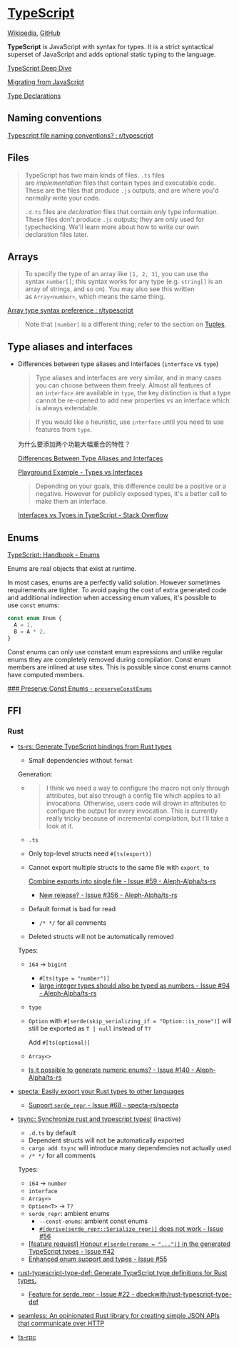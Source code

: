 # [TypeScript](https://www.typescriptlang.org/)
[Wikipedia](https://en.wikipedia.org/wiki/TypeScript), [GitHub](https://github.com/microsoft/TypeScript)

**TypeScript** is JavaScript with syntax for types. It is a strict syntactical superset of JavaScript and adds optional static typing to the language.

[TypeScript Deep Dive](https://basarat.gitbook.io/typescript)

[Migrating from JavaScript](https://www.typescriptlang.org/docs/handbook/migrating-from-javascript.html)

[Type Declarations](https://www.typescriptlang.org/docs/handbook/2/type-declarations.html)

## Naming conventions
[Typescript file naming conventions? : r/typescript](https://www.reddit.com/r/typescript/comments/98siz7/typescript_file_naming_conventions/)

## Files
> TypeScript has two main kinds of files. `.ts` files are *implementation* files that contain types and executable code. These are the files that produce `.js` outputs, and are where you'd normally write your code.
> 
> `.d.ts` files are *declaration* files that contain *only* type information. These files don't produce `.js` outputs; they are only used for typechecking. We'll learn more about how to write our own declaration files later.

## Arrays
> To specify the type of an array like `[1, 2, 3]`, you can use the syntax `number[]`; this syntax works for any type (e.g. `string[]` is an array of strings, and so on). You may also see this written as `Array<number>`, which means the same thing.

[Array type syntax preference : r/typescript](https://www.reddit.com/r/typescript/comments/v8dw3v/array_type_syntax_preference/)

> Note that `[number]` is a different thing; refer to the section on [Tuples](https://www.typescriptlang.org/docs/handbook/2/objects.html#tuple-types).

## Type aliases and interfaces
- Differences between type aliases and interfaces (`interface` vs `type`)

  > Type aliases and interfaces are very similar, and in many cases you can choose between them freely. Almost all features of an `interface` are available in `type`, the key distinction is that a type cannot be re-opened to add new properties vs an interface which is always extendable.

  > If you would like a heuristic, use `interface` until you need to use features from `type`.

  为什么要添加两个功能大幅重合的特性？

  [Differences Between Type Aliases and Interfaces](https://www.typescriptlang.org/docs/handbook/2/everyday-types.html#differences-between-type-aliases-and-interfaces)

  [Playground Example - Types vs Interfaces](https://www.typescriptlang.org/play/?#example/types-vs-interfaces)
  > Depending on your goals, this difference could be a positive or a negative. However for publicly exposed types, it's a better call to make them an interface.

  [Interfaces vs Types in TypeScript - Stack Overflow](https://stackoverflow.com/questions/37233735/interfaces-vs-types-in-typescript/52682220#52682220)

## Enums
[TypeScript: Handbook - Enums](https://www.typescriptlang.org/docs/handbook/enums.html)

Enums are real objects that exist at runtime.

In most cases, enums are a perfectly valid solution. However sometimes requirements are tighter. To avoid paying the cost of extra generated code and additional indirection when accessing enum values, it's possible to use `const` enums:
```ts
const enum Enum {
  A = 1,
  B = A * 2,
}
```
Const enums can only use constant enum expressions and unlike regular enums they are completely removed during compilation. Const enum members are inlined at use sites. This is possible since const enums cannot have computed members.

[### Preserve Const Enums - `preserveConstEnums`](https://www.typescriptlang.org/tsconfig/#preserveConstEnums)

## FFI
### Rust
- [ts-rs: Generate TypeScript bindings from Rust types](https://github.com/Aleph-Alpha/ts-rs)
  - Small dependencies without `format`

  Generation:
  - > I think we need a way to configure the macro not only through attributes, but also through a config file which applies to all invocations. Otherwise, users code will drown in attributes to configure the output for every invocation. This is currently really tricky because of incremental compilation, but I'll take a look at it.
  - `.ts`
  - Only top-level structs need `#[ts(export)]`
  - Cannot export multiple structs to the same file with `export_to`

    [Combine exports into single file - Issue #59 - Aleph-Alpha/ts-rs](https://github.com/Aleph-Alpha/ts-rs/issues/59)
    - [New release? - Issue #356 - Aleph-Alpha/ts-rs](https://github.com/Aleph-Alpha/ts-rs/issues/356)
  - Default format is bad for read
    - `/* */` for all comments
  - Deleted structs will not be automatically removed
  
  Types:
  - `i64` → `bigint`
    - `#[ts(type = "number")]`
    - [large integer types should also be typed as numbers - Issue #94 - Aleph-Alpha/ts-rs](https://github.com/Aleph-Alpha/ts-rs/issues/94)
  - `type`
  - `Option` with `#[serde(skip_serializing_if = "Option::is_none")]` will still be exported as `T | null` instead of `T?`

    Add `#[ts(optional)]`
  - `Array<>`
  - [Is it possible to generate numeric enums? - Issue #140 - Aleph-Alpha/ts-rs](https://github.com/Aleph-Alpha/ts-rs/issues/140)

- [specta: Easily export your Rust types to other languages](https://github.com/specta-rs/specta)
  - [Support `serde_repr` - Issue #68 - specta-rs/specta](https://github.com/specta-rs/specta/issues/68)

- [tsync: Synchronize rust and typescript types!](https://github.com/Wulf/tsync) (inactive)
  - `.d.ts` by default
  - Dependent structs will not be automatically exported
  - `cargo add tsync` will introduce many dependencies not actually used
  - `/* */` for all comments

  Types:
  - `i64` → `number`
  - `interface`
  - `Array<>`
  - `Option<T>` → `T?`
  - `serde_repr`: ambient enums
    - `--const-enums`: ambient const enums
    - [`#[derive(serde_repr::Serialize_repr)]` does not work - Issue #56](https://github.com/Wulf/tsync/issues/56)
  - [\[feature request\] Honour `#[serde(rename = "...")]` in the generated TypeScript types - Issue #42](https://github.com/Wulf/tsync/issues/42)
  - [Enhanced enum support and types - Issue #55](https://github.com/Wulf/tsync/issues/55)

- [rust-typescript-type-def: Generate TypeScript type definitions for Rust types.](https://github.com/dbeckwith/rust-typescript-type-def)
  - [Feature for serde\_repr - Issue #22 - dbeckwith/rust-typescript-type-def](https://github.com/dbeckwith/rust-typescript-type-def/issues/22)

- [seamless: An opinionated Rust library for creating simple JSON APIs that communicate over HTTP](https://github.com/jsdw/seamless)
- [ts-rpc](https://github.com/chronicl/ts-rpc)